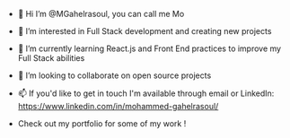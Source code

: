 - 👋 Hi I’m @MGahelrasoul, you can call me Mo
- 👀 I’m interested in Full Stack development and creating new projects
- 🌱 I’m currently learning React.js and Front End practices to improve my Full Stack abilities
- 💞️ I’m looking to collaborate on open source projects
- 📫 If you'd like to get in touch I'm available through email or LinkedIn:
  https://www.linkedin.com/in/mohammed-gahelrasoul/
  
- Check out my portfolio for some of my work !
